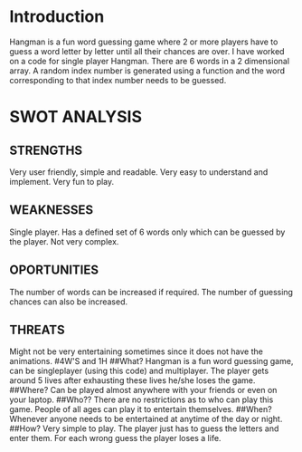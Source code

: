 # Introduction
Hangman is a fun word guessing game where 2 or more players have to guess a word letter by letter until all their chances are over. I have worked on a code for single player Hangman. There are 6 words in a 2 dimensional array. A random index number is generated using a function and the word corresponding to that index number needs to be guessed.
# SWOT ANALYSIS
## STRENGTHS
Very user friendly, simple and readable. Very easy to understand and implement. Very fun to play.
## WEAKNESSES
Single player. Has a defined set of 6 words only which can be guessed by the player. Not very complex. 
## OPORTUNITIES
The number of words can be increased if required. The number of guessing chances can also be increased.
## THREATS
Might not be very entertaining sometimes since it does not have the animations.
#4W'S and 1H
##What?
Hangman is a fun word guessing game, can be singleplayer (using this code) and multiplayer. The player gets around 5 lives after exhausting these lives he/she loses the game.
##Where?
Can be played almost anywhere with your friends or even on your laptop.
##Who??
There are no restrictions as to who can play this game. People of all ages can play it to entertain themselves.
##When?
Whenever anyone needs to be entertained at anytime of the day or night.
##How?
Very simple to play. The player just has to guess the letters and enter them. For each wrong guess the player loses a life.
